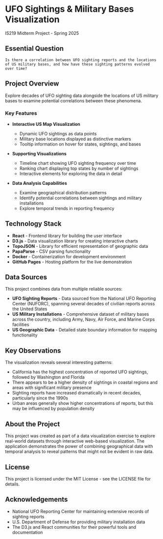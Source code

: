 # UFO Sightings & Military Bases Visualization
IS219 Midterm Project - Spring 2025
## Essential Question
    Is there a correlation between UFO sighting reports and the locations of US military bases, and how have these sighting patterns evolved over time?
## Project Overview

Explore decades of UFO sighting data alongside the locations of US military bases to examine potential correlations between these phenomena.

### Key Features

- **Interactive US Map Visualization**
  - Dynamic UFO sightings as data points
  - Military base locations displayed as distinctive markers
  - Tooltip information on hover for states, sightings, and bases

- **Supporting Visualizations**
  - Timeline chart showing UFO sighting frequency over time
  - Ranking chart displaying top states by number of sightings
  - Interactive elements for exploring the data in detail

- **Data Analysis Capabilities**
  - Examine geographical distribution patterns
  - Identify potential correlations between sightings and military installations
  - Explore temporal trends in reporting frequency

## Technology Stack

- **React** - Frontend library for building the user interface
- **D3.js** - Data visualization library for creating interactive charts
- **TopoJSON** - Library for efficient representation of geographic data
- **PapaParse** - CSV parsing functionality
- **Docker** - Containerization for development environment
- **GitHub Pages** - Hosting platform for the live demonstration

## Data Sources

This project combines data from multiple reliable sources:

- **UFO Sighting Reports** - Data sourced from the National UFO Reporting Center (NUFORC), spanning several decades of civilian reports across the United States
- **US Military Installations** - Comprehensive dataset of military bases across the country, including Army, Navy, Air Force, and Marine Corps facilities
- **US Geographic Data** - Detailed state boundary information for mapping functionality

## Key Observations

The visualization reveals several interesting patterns:

- California has the highest concentration of reported UFO sightings, followed by Washington and Florida
- There appears to be a higher density of sightings in coastal regions and areas with significant military presence
- Sighting reports have increased dramatically in recent decades, particularly since the 1990s
- Urban areas generally show higher concentrations of reports, but this may be influenced by population density

## About the Project

This project was created as part of a data visualization exercise to explore real-world datasets through interactive web-based visualization. The application demonstrates the power of combining geographical data with temporal analysis to reveal patterns that might not be evident in raw data.

## License

This project is licensed under the MIT License - see the LICENSE file for details.

## Acknowledgements

- National UFO Reporting Center for maintaining extensive records of sighting reports
- U.S. Department of Defense for providing military installation data
- The D3.js and React communities for their powerful tools and documentation
